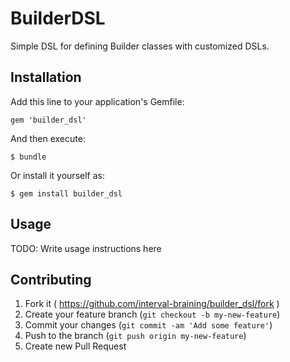 # BuilderDSL

Simple DSL for defining Builder classes with customized DSLs.

## Installation

Add this line to your application's Gemfile:

    gem 'builder_dsl'

And then execute:

    $ bundle

Or install it yourself as:

    $ gem install builder_dsl

## Usage

TODO: Write usage instructions here

## Contributing

1. Fork it ( https://github.com/interval-braining/builder_dsl/fork )
2. Create your feature branch (`git checkout -b my-new-feature`)
3. Commit your changes (`git commit -am 'Add some feature'`)
4. Push to the branch (`git push origin my-new-feature`)
5. Create new Pull Request
